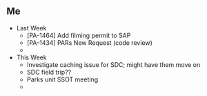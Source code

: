 ## Me
- Last Week
	- [PA-1464] Add filming permit to SAP
	- [PA-1434] PARs New Request (code review)
	- 
- This Week
	- Investigate caching issue for SDC; might have them move on
	- SDC field trip??
	- Parks unit SSOT meeting
	- 